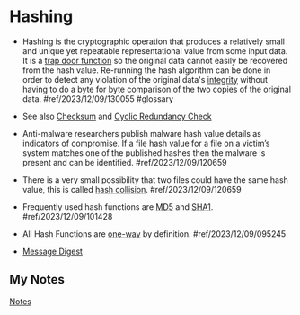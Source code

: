 # Hashing
- Hashing is the cryptographic operation that produces a relatively small and unique yet repeatable representational value from some input data. It is a [trap door function](trap-door.md) so the original data cannot easily be recovered from the hash value. Re-running the hash algorithm can be done in order to detect any violation of the original data's [integrity](integrity.md) without having to do a byte for byte comparison of the two copies of the original data. #ref/2023/12/09/130055 #glossary 

- See also [Checksum](checksum.md) and [Cyclic Redundancy Check](crc.md)
- Anti-malware researchers publish malware hash value details as indicators of compromise. If a file hash value for a file on a victim’s system matches one of the published hashes then the malware is present and can be identified. #ref/2023/12/09/120659
- There is a very small possibility that two files could have the same hash value, this is called [hash collision](hash-collision.md). #ref/2023/12/09/120659
- Frequently used hash functions are [MD5](md5.md) and [SHA1](sha1.md). #ref/2023/12/09/101428
- All Hash Functions are [one-way](trap-door.md) by definition. #ref/2023/12/09/095245
- [Message Digest](message-digest.md)
## My Notes
[Notes](mynotes/hashing-notes.md)
